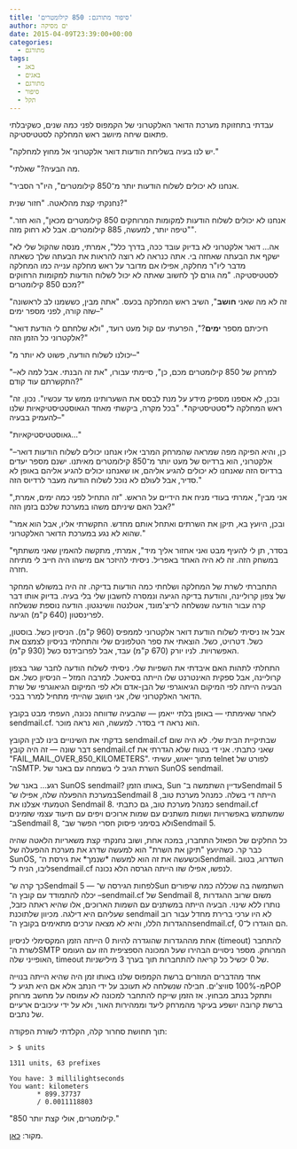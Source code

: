 ```yaml
---
title: 'סיפור מתורגם: 850 קילומטרים'
author: ים מסיקה
date: 2015-04-09T23:39:00+00:00
categories:
  - מתורגם
tags:
  - באג
  - באגים
  - מתורגם
  - סיפור
  - תקל
---
```


עבדתי בתחזוקת מערכת הדואר האלקטרוני של הקמפוס לפני כמה שנים, כשקיבלתי פתאום שיחה מיושב ראש המחלקה לסטטיסטיקה.

"יש לנו בעיה בשליחת הודעות דואר אלקטרוני אל מחוץ למחלקה."

"מה הבעיה?" שאלתי.

"אנחנו לא יכולים לשלוח הודעות יותר מ־850 קילומטרים", היו"ר הסביר.

נחנקתי קצת מהלאטה. "חזור שנית?"

"אנחנו לא יכולים לשלוח הודעות למקומות המרוחקים 850 קילומטרים מכאן", הוא חזר. "טיפה יותר, למעשה, 885 קילומטרים. אבל לא רחוק מזה".

"אה&#8230; דואר אלקטרוני לא בדיוק עובד ככה, בדרך כלל", אמרתי, מנסה שהקול שלי לא ישקף את הבעתה שאחזה בי. אתה כנראה לא רוצה להראות את הבעתה שלך כשאתה מדבר ליו"ר מחלקה, אפילו אם מדובר על ראש מחלקה ענייה כמו המחלקה לסטטיסטיקה. "מה גורם לך לחשוב שאתה לא יכול לשלוח הודעות למקומות הרחוקים מכם 850 קילומטרים?"

"זה לא מה שאני **חושב**", השיב ראש המחלקה בכעס. "אתה מבין, כששמנו לב לראשונה שזה קורה, לפני מספר ימים&#8211;"

"חיכיתם מספר **ימים**?", הפרעתי עם קול מעט רועד, "ולא שלחתם לי הודעת דואר אלקטרוני כל הזמן הזה?"

"יכולנו לשלוח הודעה, פשוט לא יותר מ&#8211;"

"&#8211;למרחק של 850 קילומטרים מכם, כן", סיימתי עבורו, "את זה הבנתי. אבל למה לא התקשרתם עוד קודם?"

"ובכן, לא אספנו מספיק מידע על מנת לבסס את השערותינו ממש עד עכשיו". נכון. זה ראש המחלקה ל\*סטטיסטיקה\*. "בכל מקרה, ביקשתי מאחד הגאוסטטיסטיקאיות שלנו להעמיק בבעיה&#8211;"

"גאוסטטיסטיקאיות&#8230;"

"&#8211;כן, והיא הפיקה מפה שמראה שהמרחק המרבי אליו אנחנו יכולים לשלוח הודעות דואר אלקטרוני, הוא ברדיוס של מעט יותר מ־850 קילומטרים מאיתנו. ישנם מספר יעדים ברדיוס הזה שאנחנו לא יכולים להגיע אליהם, או שאנחנו יכולים להגיע אליהם באופן לא סדיר, אבל לעולם לא נוכל לשלוח הודעה מעבר לרדיוס הזה."

"אני מבין", אמרתי בעודי מניח את הידיים על הראש. "זה התחיל לפני כמה ימים, אמרת, אבל האם שיניתם משהו במערכת שלכם בזמן הזה?"

"ובכן, היועץ בא, תיקן את השרתים ואתחל אותם מחדש. התקשרתי אליו, אבל הוא אמר שהוא לא נגע במערכת הדואר האלקטרוני."

"בסדר, תן לי להעיף מבט ואני אחזור אליך מיד", אמרתי, מתקשה להאמין שאני משתתף במשחק הזה. זה לא היה האחד באפריל. ניסיתי להיזכר אם מישהו היה חייב לי מתיחה חזרה.

התחברתי לשרת של המחלקה ושלחתי כמה הודעות בדיקה. זה היה במשולש המחקר של צפון קרוליינה, והודעת בדיקה הגיעה ונמסרה לחשבון שלי בלי בעיה. בדיוק אותו דבר קרה עבור הודעה שנשלחה לריצ'מונד, אטלנטה וושינגטון. הודעה נוספת שנשלחה לפרינסטון (640 ק"מ) הגיעה.

אבל אז ניסיתי לשלוח הודעת דואר אלקטרוני לממפיס (960 ק"מ). הניסיון כשל. בוסטון, כשל. דטרויט, כשל. הוצאתי את ספר הטלפונים שלי והתחלתי בניסיון לצמצם את האפשרויות. לניו יורק (670 ק"מ) עבד, אבל לפרובידנס כשל (930 ק"מ).

התחלתי לתהות האם איבדתי את השפיות שלי. ניסיתי לשלוח הודעה לחבר שגר בצפון קרוליינה, אבל ספקית האינטרנט שלו הייתה בסיאטל. למרבה המזל – הניסיון כשל. אם הבעיה הייתה לפי המיקום הגיאוגרפי של הבן-אדם ולא לפי המיקום הגיאוגרפי של שרת הדואר האלקטרוני שלו, אני חושב שהייתי מתחיל למרר בבכי.

לאחר שאימתתי &#8212; באופן בלתי ייאמן &#8212; שהבעיה שדווחה נכונה, העפתי מבט בקובץ sendmail.cf. הוא נראה די בסדר. למעשה, הוא נראה מוכר.

בדקתי את השינויים בינו לבין הקובץ sendmail.cf שבתיקיית הבית שלי. לא היה שום דבר שונה &#8212; זה היה קובץ sendmail.cf שאני כתבתי. אני די בטוח שלא הגדרתי את "FAIL\_MAIL\_OVER\_850\_KILOMETERS". מתוך ייאוש, עשיתי telnet לפורט של ה־SMTP. השרת הגיב לי בשמחה עם באנר של SunOS sendmail.

רגע&#8230; באנר של SunOS sendmail? באותו הזמן, Sun עדיין השתמשה ב־Sendmail 5 במערכת ההפעלה שלה, אפילו ש־Sendmail 8 הייתה די בשלה. כמנהל מערכת טוב, הטמעתי אצלנו את Sendmail 8. כמנהל מערכת טוב, גם כתבתי sendmail.cf שמשתמש באפשרויות ושמות משתנים עם שמות ארוכים ויפים עם תיעוד עצמי שזמינים ב־Sendmail 8, ולא בסימני פיסוק חסרי הפשר שב־Sendmail 5.

כל החלקים של הפאזל התחברו, במכה אחת, ושוב נחנקתי קצת משאריות הלאטה שהיה כבר קר. כשהיועץ "תיקן את השרת" הוא למעשה שדרג את מערכת ההפעלה של SunOS, וכשעשה את זה הוא למעשה \*שנמך\* את גירסת ה־Sendmail. השדרוג, בטוב ליבו, הניח ל־sendmail.cf לנפשו, אפילו שזו הייתה הגרסה הלא נכונה.

כך קרה ש־Sendmail 5 &#8212; לפחות הגירסה ש־Sun השתמשה בה שכללה כמה שיפורים – יכלה להתמודד עם קובץ ה־sendmail.cf של Sendmail 8, משום שרוב ההגדרות נותרו ללא שינוי. הבעיה הייתה במשתנים עם השמות הארוכים, אלו שהיא ראתה כזבל, שעליהם היא דילגה. מכיוון שלתוכנת sendmail לא היו ערכי ברירת מחדל עבור רוב ההגדרות הללו, והיא לא מצאה ערכים מתאימים בקובץ ה־sendmail.cf, הם הוגדרו ל־0.

אחת מההגדרות שהוגדרה להיות 0 הייתה הזמן המקסימלי לניסיון (timeout) להתחבר לשרת ה־SMTP המרוחק. מספר ניסויים הבהירו שעל המכונה הספציפית הזו עם העומס האופייני שלה, timeout של 0 יכשיל כל קריאה להתחברות תוך בערך 3 מילישניות.

אחד מהדברים המוזרים ברשת הקמפוס שלנו באותו זמן היה שהיא הייתה בנוייה מ-100% סוויצ'ים. חבילה שנשלחה לא תעוכב על ידי הנתב אלא אם היא תגיע ל־POP ותתקל בנתב מבחוץ. אז הזמן שייקח להתחבר למכונה לא עמוסה על מחשב מרוחק ברשת קרובה יושפע בעיקר מהמרחק ליעד וממהירות האור, ולא על ידי עיכובים ארעיים של נתבים.

תוך תחושת סחרור קלה, הקלדתי לשורת הפקודה:

```
> $ units

1311 units, 63 prefixes

You have: 3 millilightseconds
You want: kilometers
       * 899.37737
       / 0.0011118803
```

"850 קילומטרים, אולי קצת יותר."

מקור: [כאן][1].

 [1]: http://web.mit.edu/jemorris/humor/500-miles?fbclid=IwAR3dtrA4q_vjYfm5huGkZSLg-iwO0nZWC0VF4lb_ZC8X9h_4P8IUKdMahGI
